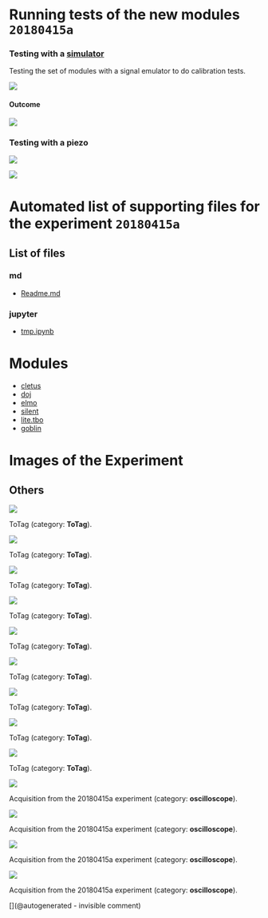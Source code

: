 # Running tests of the new modules `20180415a`

### Testing with a [simulator](/silent/)
 
Testing the set of modules with a signal emulator to do calibration tests. 

![](/include/20180415a/images/20180415_104641.jpg)

#### Outcome

![](/include/20180415a/Pulse20us.png)

### Testing with a piezo

![](/include/20180415a/images/20180415_105319.jpg)

![](/include/20180415a/piezo.png)





# Automated list of supporting files for the __experiment `20180415a`__

## List of files

### md

* [Readme.md](/include/20180415a/Readme.md)


### jupyter

* [tmp.ipynb](/tmp.ipynb)





# Modules

* [cletus](/retired/cletus/)
* [doj](/doj/)
* [elmo](/elmo/)
* [silent](/silent/)
* [lite.tbo](/lite.tbo/)
* [goblin](/goblin/)




# Images of the Experiment

## Others

![](/include/20180415a/images/20180415_105439.jpg)

ToTag (category: __ToTag__).

![](/include/20180415a/images/20180415_104641.jpg)

ToTag (category: __ToTag__).

![](/include/20180415a/images/20180415_105434.jpg)

ToTag (category: __ToTag__).

![](/include/20180415a/images/20180415_105422.jpg)

ToTag (category: __ToTag__).

![](/include/20180415a/images/solder_issue/20180415_110204.jpg)

ToTag (category: __ToTag__).

![](/include/20180415a/images/solder_issue/20180415_110157.jpg)

ToTag (category: __ToTag__).

![](/include/20180415a/images/solder_issue/20180415_105955.jpg)

ToTag (category: __ToTag__).

![](/include/20180415a/images/solder_issue/20180415_105937.jpg)

ToTag (category: __ToTag__).

![](/elmo/images/20180414_224236.jpg)

ToTag (category: __ToTag__).

![](/include/20180415a/Pulse10us.png)

Acquisition from the 20180415a experiment (category: __oscilloscope__).

![](/include/20180415a/piezo.png)

Acquisition from the 20180415a experiment (category: __oscilloscope__).

![](/include/20180415a/Pulse20us.png)

Acquisition from the 20180415a experiment (category: __oscilloscope__).

![](/include/20180415a/piezo2.png)

Acquisition from the 20180415a experiment (category: __oscilloscope__).










[](@autogenerated - invisible comment)